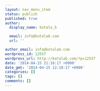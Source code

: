 ```yaml
---
layout: nav_menu_item
status: publish
published: true
author:
  display_name: kotala_b

  email: info@kotalab.com
  url: ''

author_email: info@kotalab.com
wordpress_id: 12557
wordpress_url: http://kotalab.com/?p=12557
date: '2014-04-15 21:18:17 +0900'
date_gmt: '2014-04-15 12:18:17 +0900'
categories: []
tags: []
comments: []
---
```


